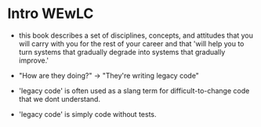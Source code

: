 # Intro WEwLC

- this book describes a set of disciplines, concepts, and attitudes that you
  will carry with you for the rest of your career and that 'will help you to
  turn systems that gradually degrade into systems that gradually improve.'

- "How are they doing?" -> "They're writing legacy code"

- 'legacy code' is often used as a slang term for difficult-to-change code that we
  dont understand.

- 'legacy code' is simply code without tests.
